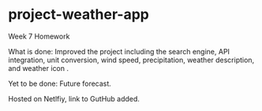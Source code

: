 # project-weather-app
Week 7 Homework

What is done: Improved the project including the search engine, API integration, unit conversion, wind speed, precipitation, weather description, and weather icon .

Yet to be done: Future forecast.

Hosted on Netlfiy, link to GutHub added.
